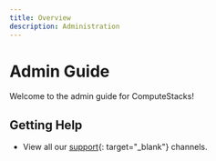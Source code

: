 ```yaml
---
title: Overview
description: Administration
---
```

# Admin Guide

Welcome to the admin guide for ComputeStacks!
## Getting Help

* View all our [support](https://www.computestacks.com/contact){: target="_blank"} channels. 
